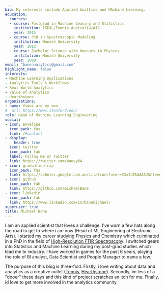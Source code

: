 ```yaml
---
bio: My interests include Applied Analtics and MAchine Learning.
education:
  courses:
  - course: Postgrad in Machine Leaning and Statistics
    institution: ISEAL/Tennis Australia/AIS
    year: 2015
  - course: PhD in Spectroscopic Modeling
    institution: Monash University
    year: 2012
  - course: Bachelor Science with Honours in Physics
    institution: Monash University
    year: 2009
email: "baneanalytics@gmail.com"
highlight_name: false
interests:
- Machine Learning Applications
- Analytics Tools & Workflows
- Real World Analytics
- Value of Analytics
- Hearthstone
organizations:
- name: Views are my own
#  url: https://www.stanford.edu/
role: Head of Machine Learning Engineering
social:
- icon: envelope
  icon_pack: fas
  link: /#contact
- display:
    header: true
  icon: twitter
  icon_pack: fab
  label: Follow me on Twitter
  link: https://twitter.com/baney64
- icon: graduation-cap
  icon_pack: fas
  link: https://scholar.google.com.au/citations?user=X3x4U2kAAAAJ&hl=en
- icon: github
  icon_pack: fab
  link: https://github.com/michaelBane
- icon: linkedin
  icon_pack: fab
  link: https://www.linkedin.com/in/banemichael/
superuser: true
title: Michael Bane
---
```


I am an applied scientist that loves a challenge. I've worn a few hats along the road to get to where i am now (Head of ML Engineering at Electronic Arts). I started my career studying Physics and Chemistry which culminated in a PhD in the field of [High-Resolution FTIR Spectroscopy](https://bridges.monash.edu/articles/thesis/Far-infrared_ro-vibrational_spectroscopy_of_coriolis_coupled_molecules_of_interstellar_importance_/4664431/1). I switched gears into Statistics and Machine Learning during my post-grad studies which lead me to industry. I have worked in games for the past 6 years, playing the role of BI analyst, Data Scientist and People Manager to name a few.

The purpose of this blog is three-fold. Firstly, i love writing about data and analytics as a creative outlet ([Tennis](https://theconversation.com/profiles/michael-bane-17384/articles), [Hearthstone](https://articles.hsreplay.net/author/baney64/)). Secondly, im less of a "dooer" these days and this kind of project scratches an itch for me. Finally, id love to get more involved in the analytics community.